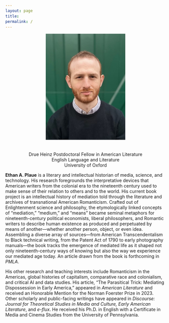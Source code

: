 ```yaml
---
layout: page
title:
permalink: /
---
```

<div style="text-align: center;">
  <img src="assets/images/ethan_pic.png" alt="Ethan Plaue picture" style="width: 250px; margin-bottom: 20px;" />
  
  <p>
    Drue Heinz Postdoctoral Fellow in American Literature<br>
    English Language and Literature<br>
    University of Oxford
  </p>
</div>

**Ethan A. Plaue** is a literary and intellectual historian of media, science, and technology. His research foregrounds the interpretative devices that American writers from the colonial era to the nineteenth century used to make sense of their relation to others and to the world. His current book project is an intellectual history of mediation told through the literature and archives of transnational American Romanticism. Crafted out of Enlightenment science and philosophy, the etymologically linked concepts of “mediation,” “medium,” and “means” became seminal metaphors for nineteenth-century political economists, liberal philosophers, and Romantic writers to describe human existence as produced and perpetuated by means of another—whether another person, object, or even idea. Assembling a diverse array of sources—from American Transcendentalism to Black technical writing, from the Patent Act of 1790 to early photography manuals—the book tracks the emergence of mediated life as it shaped not only nineteenth-century ways of knowing but also the way we experience our mediated age today. An article drawn from the book is forthcoming in *PMLA*.
 

His other research and teaching interests include Romanticism in the Americas, global histories of capitalism, comparative race and colonialism, and critical AI and data studies. His article, “The Parasitical Trick: Mediating Dispossession in Early America,” appeared in *American Literature* and received an Honorable Mention for the Norman Foerster Prize in 2023. Other scholarly and public-facing writings have appeared in *Discourse: Journal for Theoretical Studies in Media and Culture, Early American Literature*, and *e-flux*. He received his Ph.D. in English with a Certificate in Media and Cinema Studies from the University of Pennsylvania. 
